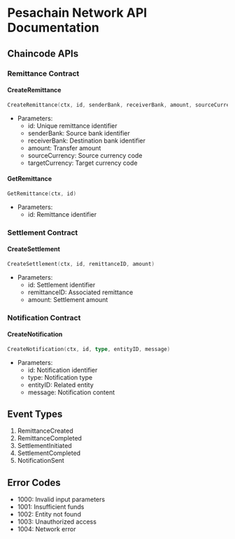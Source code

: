 # Pesachain Network API Documentation

## Chaincode APIs

### Remittance Contract

#### CreateRemittance
```go
CreateRemittance(ctx, id, senderBank, receiverBank, amount, sourceCurrency, targetCurrency)
```
- Parameters:
  - id: Unique remittance identifier
  - senderBank: Source bank identifier
  - receiverBank: Destination bank identifier
  - amount: Transfer amount
  - sourceCurrency: Source currency code
  - targetCurrency: Target currency code

#### GetRemittance
```go
GetRemittance(ctx, id)
```
- Parameters:
  - id: Remittance identifier

### Settlement Contract

#### CreateSettlement
```go
CreateSettlement(ctx, id, remittanceID, amount)
```
- Parameters:
  - id: Settlement identifier
  - remittanceID: Associated remittance
  - amount: Settlement amount

### Notification Contract

#### CreateNotification
```go
CreateNotification(ctx, id, type, entityID, message)
```
- Parameters:
  - id: Notification identifier
  - type: Notification type
  - entityID: Related entity
  - message: Notification content

## Event Types

1. RemittanceCreated
2. RemittanceCompleted
3. SettlementInitiated
4. SettlementCompleted
5. NotificationSent

## Error Codes

- 1000: Invalid input parameters
- 1001: Insufficient funds
- 1002: Entity not found
- 1003: Unauthorized access
- 1004: Network error